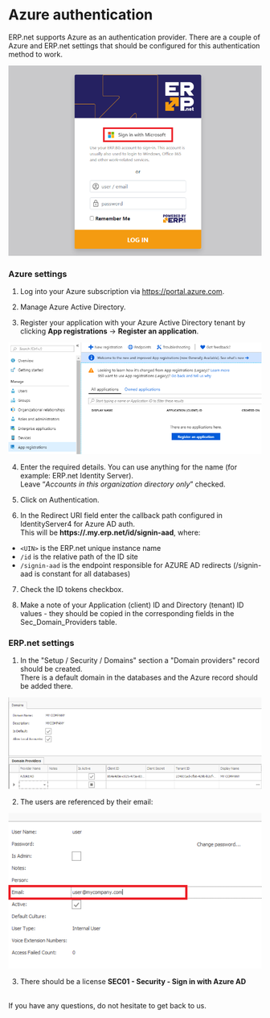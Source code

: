 # Azure authentication

ERP.net supports Azure as an authentication provider. There are a couple of Azure and ERP.net settings that should be configured for this authentication method to work.

![picture](./pictures/azure1.png)

### Azure settings

1. Log into your Azure subscription via https://portal.azure.com.

2. Manage Azure Active Directory.

3. Register your application with your Azure Active Directory tenant by clicking **App registrations** -> **Register an application**.

![picture](./pictures/azure2.png)

4. Enter the required details. You can use anything for the name (for example: ERP.net Identity Server). <br> Leave “_Accounts in this organization directory only_” checked.

5. Click on Authentication.

6. In the Redirect URI field enter the callback path configured in IdentityServer4 for Azure AD auth. <br>
This will be **https://<UIN>.my.erp.net/id/signin-aad**, where:

- ``<UIN>`` is the ERP.net unique instance name
- ``/id`` is the relative path of the ID site
- ``/signin-aad`` is the endpoint responsible for AZURE AD redirects (/signin-aad is constant for all databases)

7. Check the ID tokens checkbox.

8. Make a note of your Application (client) ID and Directory (tenant) ID values - they should be copied in the corresponding fields in the Sec_Domain_Providers table.

### ERP.net settings

1. In the "Setup / Security / Domains" section a "Domain providers" record should be created. <br>
There is a default domain in the databases and the Azure record should be added there.
 
![picture](./pictures/azure3.png) 

2. The users are referenced by their email:
 
![picture](./pictures/azure4.png)

3. There should be a license **SEC01 - Security - Sign in with Azure AD**
<br>
If you have any questions, do not hesitate to get back to us.
